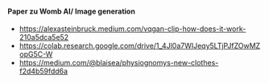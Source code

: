 #### Paper zu Womb AI/ Image generation
- https://alexasteinbruck.medium.com/vqgan-clip-how-does-it-work-210a5dca5e52
- https://colab.research.google.com/drive/1_4Jl0a7WIJeqy5LTjPJfZOwMZopG5C-W
- https://medium.com/@blaisea/physiognomys-new-clothes-f2d4b59fdd6a